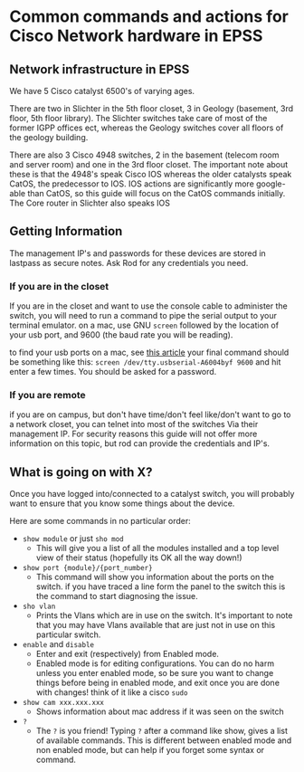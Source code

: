 # Common commands and actions for Cisco Network hardware in EPSS #

## Network infrastructure in EPSS ##

We have 5 Cisco catalyst 6500's of varying ages.

There are two in Slichter in the 5th floor closet, 3 in Geology (basement, 3rd floor, 5th floor library). The Slichter switches take care of most of the former IGPP offices ect, whereas the Geology switches cover all floors of the geology building.

There are also 3 Cisco 4948 switches, 2 in the basement (telecom room and server room) and one in the 3rd floor closet. The important note about these is that the 4948's speak Cisco IOS whereas the older catalysts speak CatOS, the predecessor to IOS. IOS actions are significantly more google-able than CatOS, so this guide will focus on the CatOS commands initially. The Core router in Slichter also speaks IOS

## Getting Information ##
The management IP's and passwords for these devices are stored in lastpass as secure notes. Ask Rod for any credentials you need.

### If you are in the closet ###

If you are in the closet and want to use the console cable to administer the switch, you will need to run a command to pipe the serial output to your terminal emulator. on a mac, use GNU `screen` followed by the location of your usb port, and 9600 (the baud rate you will be reading).

to find your usb ports on a mac, see [this article](https://stackoverflow.com/questions/12254378/how-to-find-the-serial-port-number-on-mac-os-x#12260359)
your final command should be something like this:
`screen /dev/tty.usbserial-A6004byf 9600`
and hit enter a few times.  You should be asked for a password.

### If you are remote ###

if you are on campus, but don't have time/don't feel like/don't want to go to a network closet, you can telnet into most of the switches Via their management IP. For security reasons this guide will not offer more information on this topic, but rod can provide the credentials and IP's.


## What is going on with X? ##

Once you have logged into/connected to a catalyst switch, you will probably want to ensure that you know some things about the device.

Here are some commands in no particular order:

* `show module` or just `sho mod`
  * This will give you a list of all the modules installed and a top level view of their status (hopefully its OK all the way down!)
* `show port {module}/{port_number}`
  * This command will show you information about the ports on the switch. if you have traced a line form the panel to the switch this is the command to start diagnosing the issue.
* `sho vlan`
  * Prints the Vlans which are in use on the switch. It's important to note that you may have Vlans available that are just not in use on this particular switch.
* `enable` and `disable`
  * Enter and exit (respectively) from Enabled mode.
  * Enabled mode is for editing configurations. You can do no harm unless you enter enabled mode, so be sure you want to change things before being in enabled mode, and exit once you are done with changes! think of it like a cisco `sudo`
* `show cam xxx.xxx.xxx`
  * Shows information about mac address if it was seen on the switch
* `?`
  * The `?` is you friend! Typing `?` after a command like show, gives a list of available commands. This is different between enabled mode and non enabled mode, but can help if you forget some syntax or command.
